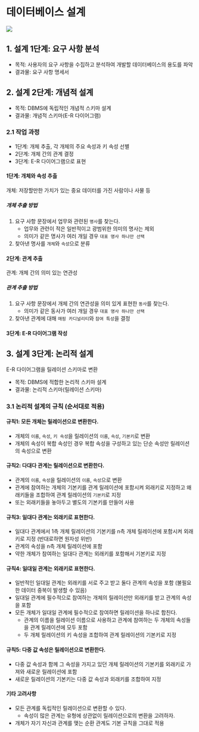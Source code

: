 # 데이터베이스 설계
<img src="https://user-images.githubusercontent.com/108064146/215971289-ab503a9f-63db-4caa-bae4-2659daf7ffdb.png">

## 1. 설계 1단계: 요구 사항 분석
- 목적: 사용자의 요구 사항을 수집하고 분석하여 개발할 데이터베이스의 용도를 파악
- 결과물: 요구 사항 명세서

## 2. 설계 2단계: 개념적 설계
- 목적: DBMS에 독립적인 개념적 스키마 설계
- 결과물: 개념적 스키마(E-R 다이어그램)

### 2.1 작업 과정
- 1단계: 개체 추출, 각 개체의 주요 속성과 키 속성 선별
- 2단계: 개체 간의 관계 결정
- 3단계: E-R 다이어그램으로 표현

#### 1단계: 개체와 속성 추출
개체: 저장할만한 가치가 있는 중요 데이터를 가진 사람이나 사물 등 <br>

##### 개체 추출 방법
1. 요구 사항 문장에서 업무와 관련된 `명사`를 찾는다.
    - 업무와 관련이 적은 일반적이고 광범위한 의미의 명사는 제외
    - 의미가 같은 명사가 여러 개일 경우 `대표 명사 하나만 선택`
2. 찾아낸 명사를 `개체`와 `속성`으로 분류

#### 2단계: 관계 추출
관계: 개체 간의 의미 있는 연관성

##### 관계 추출 방법
1. 요구 사항 문장에서 개체 간의 연관성을 의미 있게 표현한 `동사`를 찾는다.
    - 의미가 같은 동사가 여러 개일 경우 `대표 명사 하나만 선택`
2. 찾아낸 관계에 대해 `매핑 카디널리티`와 `참여 특성`을 결정

#### 3단계: E-R 다이어그램 작성

## 3. 설계 3단계: 논리적 설계
E-R 다이어그램을 릴레이션 스키마로 변환
- 목적: DBMS에 적합한 논리적 스키마 설계
- 결과물: 논리적 스키마(릴레이션 스키마)

### 3.1 논리적 설계의 규칙 (순서대로 적용)

#### 규칙1: 모든 개체는 릴레이션으로 변환한다.
- 개체의 `이름`, `속성`, `키 속성`을 릴레이션의 `이름`, `속성`, `기본키`로 변환
- 개체의 속성이 복합 속성인 경우 복합 속성을 구성하고 있는 단순 속성만 릴레이션의 속성으로 변환

#### 규칙2: 다대다 관계는 릴레이션으로 변환한다.
- 관계의 `이름`, `속성`을 릴레이션의 `이름`, `속성`으로 변환
- 관계에 참여하는 개체의 기본키를 관계 릴레이션에 포함시켜 외래키로 지정하고 왜래키들을 조합하여 관계 릴레이션의 `기본키`로 지정
- 또는 외래키들을 놓아두고 별도의 기본키를 만들어 사용

#### 규칙3: 일대다 관계는 외래키로 표현한다.
- 일대다 관계에서 1측 개체 릴레이션의 기본키를 n측 개체 릴레이션에 포함시켜 외래키로 지정 (반대로하면 원자성 위반)
- 관계의 속성을 n측 개체 릴레이션에 포함
- 약한 개체가 참여하는 일대다 관계는 외래키를 포함해서 기본키로 지정

#### 규칙4: 일대일 관계는 외래키로 표현한다.
- 일반적인 일대일 관계는 외래키를 서로 주고 받고 둘다 관계의 속성을 포함 (불필요한 데이터 중복이 발생할 수 있음)
- 일대일 관계에 필수적으로 참여하는 개체의 릴레이션만 외래키를 받고 관계의 속성을 포함
- 모든 개체가 일대일 관계에 필수적으로 참여하면 릴레이션을 하나로 합친다.
    - 관계의 이름을 릴레이션 이름으로 사용하고 관계에 참여하는 두 개체의 속성들을 관계 릴레이션에 모두 포함
    - 두 개체 릴레이션의 키 속성을 조합하여 관계 릴레이션의 기본키로 지정

#### 규칙5: 다중 값 속성은 릴레이션으로 변환한다.
- 다중 값 속성과 함께 그 속성을 가지고 있던 개체 릴레이션의 기본키를 외래키로 가져와 새로운 릴레이션에 포함
- 새로운 릴레이션의 기본키는 다중 값 속성과 외래키를 조합하여 지정

#### 기타 고려사항
- 모든 관계를 독립적인 릴레이션으로 변환할 수 있다.
    + 속성이 많은 관계는 유형에 상관없이 릴레이션으로의 변환을 고려하자.
- 개체가 자기 자신과 관계를 맺는 순환 관계도 기본 규칙을 그대로 적용
